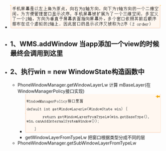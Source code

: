 - ![image.png](../assets/image_1689132489066_0.png)
- ## 1、WMS.addWindow 当app添加一个view的时候最终会调用到这里
- ## 2、执行win = new WindowState构造函数中
	- PhoneWindowManager.getWindowLayerLw  计算  mBaseLayer(在WindowManagerPolicy接口实现)
		- ![image.png](../assets/image_1689132550377_0.png)
		- getWindowLayerFromTypeLw  把窗口根据类型分成不同的层
	- PhoneWindowManager.getSubWindowLayerFromTypeLw